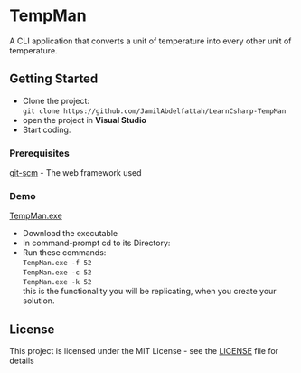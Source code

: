 # TempMan

A CLI application that converts a unit of temperature into every other unit of temperature.

## Getting Started

* Clone the project: <br/>
```git clone https://github.com/JamilAbdelfattah/LearnCsharp-TempMan```
* open the project in **Visual Studio**
* Start coding.

### Prerequisites

[git-scm](https://git-scm.com/) - The web framework used

### Demo
[TempMan.exe](https://github.com/JamilAbdelfattah/LearnCsharp-TempMan/blob/master/LICENSE)
* Download the executable
* In command-prompt cd to its Directory:<br/>
* Run these commands: <br/>
```TempMan.exe -f 52```<br/>
```TempMan.exe -c 52```<br/>
```TempMan.exe -k 52```<br/>
this is the functionality you will be replicating, when you create your solution.

## License

This project is licensed under the MIT License - see the [LICENSE](https://github.com/JamilAbdelfattah/LearnCsharp-TempMan/blob/master/LICENSE) file for details

